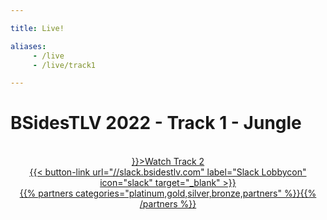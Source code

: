 ```yaml
---

title: Live!

aliases:
     - /live
     - /live/track1

---
```

# BSidesTLV 2022 - Track 1 - Jungle

<div class="row">
	<div class="col-xs-12" id="ytplayer" style=" --aspect-ratio: 16/9;
  max-width: 85%;
  margin: 0px auto;"></div>
</div>
&nbsp;
<center><a href={{< relref "/live/track2" >}}>Watch Track 2</>

<div class="row">
  <div class="col-xs-12" id="slack">
      {{< button-link
      url="//slack.bsidestlv.com"
      label="Slack Lobbycon"
      icon="slack"
      target="_blank" >}}
  </div>
  <div class="col-xs-12 col-md-offset-3 col-md-6" id="mirror"></div>
  <div class="col-xs-12">
    {{% partners categories="platinum,gold,silver,bronze,partners" %}}{{% /partners %}}
  </div>
</div>

<script>
  function onYouTubePlayerAPIReady() {
    new YT.Player('ytplayer', {
      videoId: 'G6A9HQREflM'
    });
  }
</script>